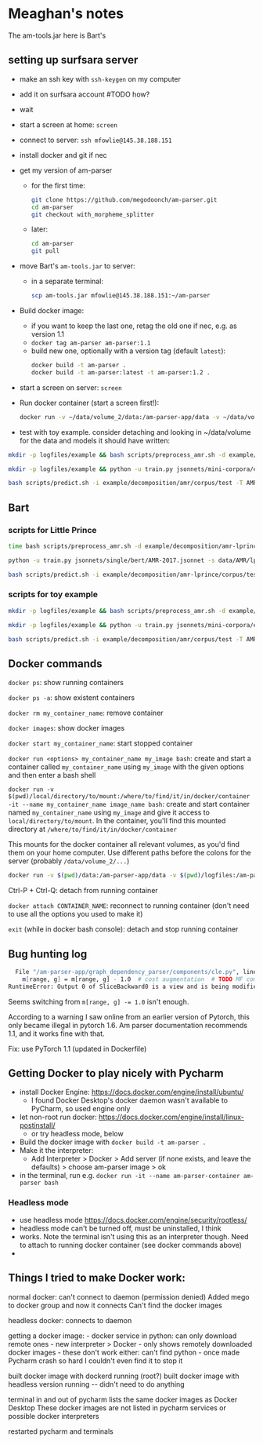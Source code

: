 # Meaghan's notes

The am-tools.jar here is Bart's

## setting up surfsara server

* make an ssh key with `ssh-keygen` on my computer
* add it on surfsara account #TODO how?
* wait
* start a screen at home: `screen`
* connect to server: `ssh mfowlie@145.38.188.151`
* install docker and git if nec
* get my version of am-parser
  * for the first time:
    ```bash
    git clone https://github.com/megodoonch/am-parser.git
    cd am-parser
    git checkout with_morpheme_splitter
    ```
  * later:
    ```bash
    cd am-parser
    git pull  
    ```
* move Bart's `am-tools.jar` to server:
  * in a separate terminal:
    ```bash
    scp am-tools.jar mfowlie@145.38.188.151:~/am-parser
    ```
    
* Build docker image:
  * if you want to keep the last one, retag the old one if nec, e.g. as version 1.1
  * `docker tag am-parser am-parser:1.1`
  * build new one, optionally with a version tag (default `latest`):
    ```bash
    docker build -t am-parser .
    docker build -t am-parser:latest -t am-parser:1.2 .
    ```
* start a screen on server: `screen`

* Run docker container (start a screen first!):
    ```bash
    docker run -v ~/data/volume_2/data:/am-parser-app/data -v ~/data/volume_2/logfiles:/am-parser-app/logfiles -v $(pwd)/downloaded_models:/am-parser-app/downloaded_models -v ~/data/volume_2/models:/am-parser-app/models  -it --name am-parser-container am-parser bash
    ```
* test with toy example. consider detaching and looking in ~/data/volume for the data and models it should have written:

```bash
mkdir -p logfiles/example && bash scripts/preprocess_amr.sh -d example/decomposition/amr/ -o data/AMR/example 2>&1 | tee logfiles/example/preprocessing.log

mkdir -p logfiles/example && python -u train.py jsonnets/mini-corpora/example.jsonnet -s models/AMR/toy  -f --file-friendly-logging 2>&1 | tee logfiles/example/training.log

bash scripts/predict.sh -i example/decomposition/amr/corpus/test -T AMR-2017 -o parser_output/example/AMR/predict -m models/AMR/example/model.tar.gz &> logfiles/example/predict.log
```


## Bart

### scripts for Little Prince

```bash
time bash scripts/preprocess_amr.sh -d example/decomposition/amr-lprince/ -o data/AMR/lprince &> data/AMR/lprince/preprocessing.log

python -u train.py jsonnets/single/bert/AMR-2017.jsonnet -s data/AMR/lprince/model  -f --file-friendly-logging  -o ' {"trainer" : {"cuda_device" :  -1  } }' &> data/AMR/lprince/training.log

bash scripts/predict.sh -i example/decomposition/amr-lprince/corpus/test -T AMR-2017 -o data/AMR/lprince/predict -m data/AMR/lprince/model/model.tar.gz &> data/AMR/lprince/predict.log
```

### scripts for toy example

```bash
mkdir -p logfiles/example && bash scripts/preprocess_amr.sh -d example/decomposition/amr/ -o data/AMR/example 2>&1 | tee logfiles/example/preprocessing.log

mkdir -p logfiles/example && python -u train.py jsonnets/mini-corpora/example.jsonnet -s models/AMR/toy  -f --file-friendly-logging 2>&1 | tee logfiles/example/training.log

bash scripts/predict.sh -i example/decomposition/amr/corpus/test -T AMR-2017 -o parser_output/example/AMR/predict -m models/AMR/example/model.tar.gz &> logfiles/example/predict.log
```


## Docker commands

`docker ps`: show running containers

`docker ps -a`: show existent containers

`docker rm my_container_name`: remove container

`docker images`: show docker images

`docker start my_container_name`: start stopped container

`docker run <options> my_container_name my_image bash`: create and start a container called `my_container_name` using `my_image` with the given options and then enter a bash shell

`docker run -v $(pwd)/local/directory/to/mount:/where/to/find/it/in/docker/container -it --name my_container_name image_name bash`: create and start container named `my_container_name` using `my_image` and give it access to `local/directory/to/mount`. In the container, you'll find this mounted directory at `/where/to/find/it/in/docker/container` 

This mounts for the docker container all relevant volumes, as you'd find them on your home computer. Use different paths before the colons for the server (probably `/data/volume_2/...`)

```bash
docker run -v $(pwd)/data:/am-parser-app/data -v $(pwd)/logfiles:/am-parser-app/logfiles -v $(pwd)/downloaded_models:/am-parser-app/downloaded_models -v $(pwd)/models:/am-parser-app/models  -it --name am-parser-container am-parser bash
```

Ctrl-P + Ctrl-Q: detach from running container

`docker attach CONTAINER_NAME`: reconnect to running container (don't need to use all the options you used to make it)

`exit` (while in docker bash console): detach and stop running container

## Bug hunting log

```bash
  File "/am-parser-app/graph_dependency_parser/components/cle.py", line 85, in cle_loss
    m[range, g] = m[range, g] - 1.0  # cost augmentation  # TODO MF commented out
RuntimeError: Output 0 of SliceBackward0 is a view and is being modified inplace. This view is the output of a function that returns multiple views. Such functions do not allow the output views to be modified inplace. You should replace the inplace operation by an out-of-place one.

```

Seems switching from `m[range, g] -= 1.0` isn't enough.

According to a warning I saw online from an earlier version of Pytorch, this only became illegal in pytorch 1.6. Am parser documentation recommends 1.1, and it works fine with that.

Fix: use PyTorch 1.1 (updated in Dockerfile)


## Getting Docker to play nicely with Pycharm

* install Docker Engine: https://docs.docker.com/engine/install/ubuntu/
  * I found Docker Desktop's docker daemon wasn't available to PyCharm, so used engine only 
* let non-root run docker: https://docs.docker.com/engine/install/linux-postinstall/
  * or try headless mode, below
* Build the docker image with `docker build -t am-parser .`
* Make it the interpreter:
  * Add Interpreter > Docker > Add server (if none exists, and leave the defaults) > choose am-parser image > ok
* in the terminal, run e.g. `docker run -it --name am-parser-container am-parser bash`

### Headless mode
* use headless mode https://docs.docker.com/engine/security/rootless/
* headless mode can't be turned off, must be uninstalled, I think
* works. Note the terminal isn't using this as an interpreter though. Need to attach to running docker container (see docker commands above)
* 




## Things I tried to make Docker work:

normal docker: can't connect to daemon (permission denied)
Added mego to docker group and now it connects
Can't find the docker images

headless docker: connects to daemon

getting a docker image:
    - docker service in python: can only download remote ones
    - new interpreter > Docker
        - only shows remotely downloaded docker images
        - these don't work either: can't find python
        - once made Pycharm crash so hard I couldn't even find it to stop it


built docker image with dockerd running (root?)
built docker image with headless version running -- didn't need to do anything

terminal in and out of pycharm lists the same docker images as Docker Desktop
These docker images are not listed in pycharm services or possible docker interpreters

restarted pycharm and terminals
